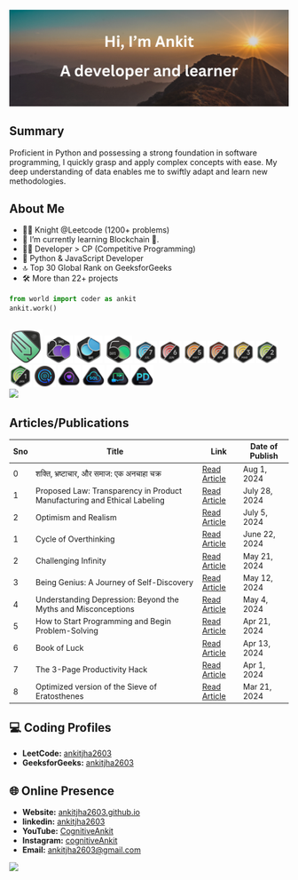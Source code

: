 <p align="center">
  <img src="thumbnail.png" alt="ankitjha2603">
</p>

## Summary
Proficient in Python and possessing a strong foundation in software programming, I quickly grasp and apply complex concepts with ease. My deep understanding of data enables me to swiftly adapt and learn new methodologies.

## About Me

- 🧑‍💻 Knight @Leetcode (1200+ problems)
- 🌱 I’m currently learning Blockchain 🔗.
- 👨‍💻 Developer > CP (Competitive Programming)
- 🐍 Python & JavaScript Developer
- 🔝 Top 30 Global Rank on GeeksforGeeks
- 🛠️ More than 22+ projects

```python
from world import coder as ankit
ankit.work()
```

<!------------------------------------------>
<!-- SECTION:  leetcode badge-->
<br>

<div>
  <img src="leetcode_badge_img/knight.png" width="60px" class="past" ></img>
  <img src="leetcode_badge_img/2024-200-lg.png" width="50px"></img>
  <img src="leetcode_badge_img/2024-100-lg.png" width="50px"></img>
  <img src="leetcode_badge_img/2024-50-lg.png" width="50px"></img>
  <img src="leetcode_badge_img/dcc-2024-7.png" width="40px"></img>
  <img src="leetcode_badge_img/dcc-2024-6.png" width="40px"></img>
  <img src="leetcode_badge_img/dcc-2024-5.png" width="40px"></img>
  <img src="leetcode_badge_img/dcc-2024-4.png" width="40px"></img>
  <img src="leetcode_badge_img/dcc-2024-3.png" width="40px"></img>
  <img src="leetcode_badge_img/dcc-2024-2.png" width="40px"></img>
  <img src="leetcode_badge_img/dcc-2024-1.png" width="40px"></img>
  <img src="leetcode_badge_img/LeetCode_75.png" width="40px"></img>
  <img src="leetcode_badge_img/Top_100_Liked.png" width="40px"></img>
  <img src="leetcode_badge_img/Top_SQL_50.png" width="40px"></img>
  <img src="leetcode_badge_img/Top_100_Liked-1.png" width="40px"></img>
  <img src="leetcode_badge_img/Introduction_to_Pandas_Badge.png" width="40px"></img>
</div>
<a href="https://leetcode.com/ankitjha2603/">
    <img src="https://leetcard.jacoblin.cool/ankitjha2603?ext=contest"></img>
</a>
<!------------------------------------------>

## Articles/Publications

| Sno | Title                                                                       | Link                                                                                                                                   | Date of Publish |
| --- | --------------------------------------------------------------------------- | -------------------------------------------------------------------------------------------------------------------------------------- | --------------- |
| 0   | शक्ति, भ्रष्टाचार, और समाज: एक अनचाहा चक्र                                       | [Read Article](https://medium.com/@ankitjha2603/%E0%A4%B6%E0%A4%95%E0%A5%8D%E0%A4%A4%E0%A4%BF-%E0%A4%AD%E0%A5%8D%E0%A4%B0%E0%A4%B7%E0%A5%8D%E0%A4%9F%E0%A4%BE%E0%A4%9A%E0%A4%BE%E0%A4%B0-%E0%A4%94%E0%A4%B0-%E0%A4%B8%E0%A4%AE%E0%A4%BE%E0%A4%9C-%E0%A4%8F%E0%A4%95-%E0%A4%85%E0%A4%A8%E0%A4%9A%E0%A4%BE%E0%A4%B9%E0%A4%BE-%E0%A4%9A%E0%A4%95%E0%A5%8D%E0%A4%B0-f8de6adbab03)  | Aug 1, 2024   |
| 1   | Proposed Law: Transparency in Product Manufacturing and Ethical Labeling    | [Read Article](https://medium.com/@ankitjha2603/proposed-law-transparency-in-product-manufacturing-and-ethical-labeling-bc4dd4add53c)  | July 28, 2024   |
| 2   | Optimism and Realism                                                        | [Read Article](https://medium.com/@ankitjha2603/optimism-and-realism-6b8edb2fcb8a)                                                     | July 5, 2024    |
| 1   | Cycle of Overthinking                                                       | [Read Article](https://www.linkedin.com/pulse/cycle-overthinking-ankit-kumar-jha-1tsyf)                                                | June 22, 2024   |
| 2   | Challenging Infinity                                                        | [Read Article](https://medium.com/@ankitjha2603/challenging-infinity-be1b626c5a96)                                                     | May 21, 2024    |
| 3   | Being Genius: A Journey of Self-Discovery                                   | [Read Article](https://www.linkedin.com/pulse/being-genius-journey-self-discovery-ankit-kumar-jha-pfxrf)                               | May 12, 2024    |
| 4   | Understanding Depression: Beyond the Myths and Misconceptions               | [Read Article](https://www.linkedin.com/pulse/understanding-depression-beyond-myths-misconceptions-ankit-kumar-jha-bqd1f)              | May 4, 2024     |
| 5   | How to Start Programming and Begin Problem-Solving                          | [Read Article](https://www.linkedin.com/pulse/how-start-programming-begin-problem-solving-practical-ankit-kumar-jha-cehnf)             | Apr 21, 2024    |
| 6   | Book of Luck                                                                | [Read Article](https://www.linkedin.com/pulse/book-luck-ankit-kumar-jha-cdycf)                                                         | Apr 13, 2024    |
| 7   | The 3-Page Productivity Hack                                                | [Read Article](https://www.linkedin.com/pulse/3-page-productivity-hack-prioritize-organize-your-ankit-kumar-jha-mcgwf)                 | Apr 1, 2024     |
| 8   | Optimized version of the Sieve of Eratosthenes                              | [Read Article](https://www.linkedin.com/pulse/optimized-version-sieve-eratosthenes-generating-prime-ankit-kumar-jha-m3bpc )            | Mar 21, 2024    |



<!------------------------------------------>
<!-- SECTION: contact me -->

## 💻 Coding Profiles

- **LeetCode:** [ankitjha2603](https://leetcode.com/ankitjha2603/)
- **GeeksforGeeks:** [ankitjha2603](https://auth.geeksforgeeks.org/user/ankitjha2603)

## 🌐 Online Presence

- **Website:** [ankitjha2603.github.io](https://ankitjha2603.github.io/)
- **linkedin:** [ankitjha2603](https://linkedin.com/in/ankitjha2603)
- **YouTube:** [CognitiveAnkit](https://www.youtube.com/@cognitiveAnkit)
- **Instagram:** [cognitiveAnkit](https://www.instagram.com/cognitiveAnkit/)
- **Email:** <a href="mailto:ankitjha2603@gmail.com">ankitjha2603@gmail.com</a>

[![](https://visitcount.itsvg.in/api?id=ankitjha2603&label=Profile%20Views&color=0&icon=5&pretty=true)](https://visitcount.itsvg.in)

